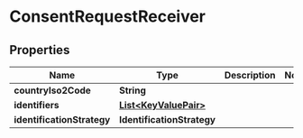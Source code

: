 

# ConsentRequestReceiver


## Properties

| Name | Type | Description | Notes |
|------------ | ------------- | ------------- | -------------|
|**countryIso2Code** | **String** |  |  |
|**identifiers** | [**List&lt;KeyValuePair&gt;**](KeyValuePair.md) |  |  |
|**identificationStrategy** | **IdentificationStrategy** |  |  |



